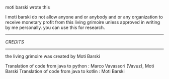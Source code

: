 moti barski wrote this

I moti barski do not allow anyone and or anybody and or any organization to
receive monetary profit from this living grimoire unless approved in writing by me personally.
you can use this for research.

*********
*CREDITS*
*********

the living grimoire was created by Moti Barski

Translation of code from java to python : Marco Vavassori (Vavuz), Moti Barski
Translation of code from java to kotlin : Moti Barski